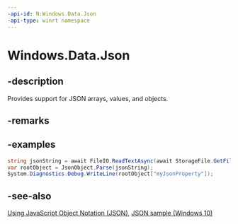 ```yaml
---
-api-id: N:Windows.Data.Json
-api-type: winrt namespace
---
```


# Windows.Data.Json

## -description
Provides support for JSON arrays, values, and objects.

## -remarks

## -examples
```csharp
string jsonString = await FileIO.ReadTextAsync(await StorageFile.GetFileFromApplicationUriAsync(new Uri("ms-appx:///Assets/MyData.json")));
var rootObject = JsonObject.Parse(jsonString);
System.Diagnostics.Debug.WriteLine(rootObject["myJsonProperty"]);
```

## -see-also
[Using JavaScript Object Notation (JSON)](http://msdn.microsoft.com/library/94875e43-4e0c-499f-b409-317bcd306d3e), [JSON sample (Windows 10)](http://go.microsoft.com/fwlink/p/?LinkId=620556)
